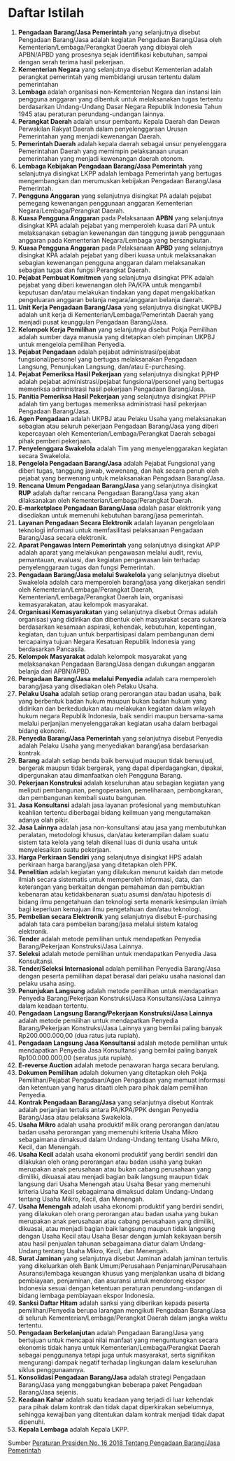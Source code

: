 # Daftar Istilah

1. **Pengadaan Barang/Jasa Pemerintah** yang selanjutnya disebut Pengadaan Barang/Jasa adalah kegiatan Pengadaan Barang/Jasa oleh Kementerian/Lembaga/Perangkat Daerah yang dibiayai oleh APBN/APBD yang prosesnya sejak identifikasi kebutuhan, sampai dengan serah terima hasil pekerjaan.
2. **Kementerian Negara** yang selanjutnya disebut Kementerian adalah perangkat pemerintah yang membidangi urusan tertentu dalam pemerintahan
3. **Lembaga** adalah organisasi non-Kementerian Negara dan instansi lain pengguna anggaran yang dibentuk untuk melaksanakan tugas tertentu berdasarkan Undang-Undang Dasar Negara Republik Indonesia Tahun 1945 atau peraturan perundang-undangan lainnya.
4. **Perangkat Daerah** adalah unsur pembantu Kepala Daerah dan Dewan Perwakilan Rakyat Daerah dalam penyelenggaraan Urusan Pemerintahan yang menjadi kewenangan Daerah.
5. **Pemerintah Daerah** adalah kepala daerah sebagai unsur penyelenggara Pemerintahan Daerah yang memimpin pelaksanaan urusan pemerintahan yang menjadi kewenangan daerah otonom.
6. **Lembaga Kebijakan Pengadaan Barang/Jasa Pemerintah** yang selanjutnya disingkat LKPP adalah lembaga Pemerintah yang bertugas mengembangkan dan merumuskan kebijakan Pengadaan Barang/Jasa Pemerintah.
7. **Pengguna Anggaran** yang selanjutnya disingkat PA adalah pejabat pemegang kewenangan penggunaan anggaran Kementerian Negara/Lembaga/Perangkat Daerah.
8. **Kuasa Pengguna Anggaran** pada Pelaksanaan **APBN** yang selanjutnya disingkat KPA adalah pejabat yang memperoleh kuasa dari PA untuk melaksanakan sebagian kewenangan dan tanggung jawab penggunaan anggaran pada Kementerian Negara/Lembaga yang bersangkutan.
9. **Kuasa Pengguna Anggaran** pada Pelaksanaan **APBD** yang selanjutnya disingkat KPA adalah pejabat yang diberi kuasa untuk melaksanakan sebagian kewenangan pengguna anggaran dalam melaksanakan sebagian tugas dan fungsi Perangkat Daerah.
10. **Pejabat Pembuat Komitmen** yang selanjutnya disingkat PPK adalah pejabat yang diberi kewenangan oleh PA/KPA untuk mengambil keputusan dan/atau melakukan tindakan yang dapat mengakibatkan pengeluaran anggaran belanja negara/anggaran belanja daerah.
11. **Unit Kerja Pengadaan Barang/Jasa** yang selanjutnya disingkat UKPBJ adalah unit kerja di Kementerian/Lembaga/Pemerintah Daerah yang menjadi pusat keunggulan Pengadaan Barang/Jasa.
12. **Kelompok Kerja Pemilihan** yang selanjutnya disebut Pokja Pemilihan adalah sumber daya manusia yang ditetapkan oleh pimpinan UKPBJ untuk mengelola pemilihan Penyedia.
13. **Pejabat Pengadaan** adalah pejabat administrasi/pejabat fungsional/personel yang bertugas melaksanakan Pengadaan Langsung, Penunjukan Langsung, dan/atau E-purchasing.
14. **Pejabat Pemeriksa Hasil Pekerjaan** yang selanjutnya disingkat PjPHP adalah pejabat administrasi/pejabat fungsional/personel yang bertugas memeriksa administrasi hasil pekerjaan Pengadaan Barang/Jasa.
15. **Panitia Pemeriksa Hasil Pekerjaan** yang selanjutnya disingkat PPHP adalah tim yang bertugas memeriksa administrasi hasil pekerjaan Pengadaan Barang/Jasa.
16. **Agen Pengadaan** adalah UKPBJ atau Pelaku Usaha yang melaksanakan sebagian atau seluruh pekerjaan Pengadaan Barang/Jasa yang diberi kepercayaan oleh Kementerian/Lembaga/Perangkat Daerah sebagai pihak pemberi pekerjaan.
17. **Penyelenggara Swakelola** adalah Tim yang menyelenggarakan kegiatan secara Swakelola.
18. **Pengelola Pengadaan Barang/Jasa** adalah Pejabat Fungsional yang diberi tugas, tanggung jawab, wewenang, dan hak secara penuh oleh pejabat yang berwenang untuk melaksanakan Pengadaan Barang/Jasa.
19. **Rencana Umum Pengadaan Barang/Jasa** yang selanjutnya disingkat **RUP** adalah daftar rencana Pengadaan Barang/Jasa yang akan dilaksanakan oleh Kementerian/Lembaga/Perangkat Daerah.
20. **E-marketplace Pengadaan Barang/Jasa** adalah pasar elektronik yang disediakan untuk memenuhi kebutuhan barang/jasa pemerintah.
21. **Layanan Pengadaan Secara Elektronik** adalah layanan pengelolaan teknologi informasi untuk memfasilitasi pelaksanaan Pengadaan Barang/Jasa secara elektronik.
22. **Aparat Pengawas Intern Pemerintah** yang selanjutnya disingkat APIP adalah aparat yang melakukan pengawasan melalui audit, reviu, pemantauan, evaluasi, dan kegiatan pengawasan lain terhadap penyelenggaraan tugas dan fungsi Pemerintah.
23. **Pengadaan Barang/Jasa melalui Swakelola** yang selanjutnya disebut Swakelola adalah cara memperoleh barang/jasa yang dikerjakan sendiri oleh Kementerian/Lembaga/Perangkat Daerah, Kementerian/Lembaga/Perangkat Daerah lain, organisasi kemasyarakatan, atau kelompok masyarakat.
24. **Organisasi Kemasyarakatan** yang selanjutnya disebut Ormas adalah organisasi yang didirikan dan dibentuk oleh masyarakat secara sukarela berdasarkan kesamaan aspirasi, kehendak, kebutuhan, kepentingan, kegiatan, dan tujuan untuk berpartisipasi dalam pembangunan demi tercapainya tujuan Negara Kesatuan Republik Indonesia yang berdasarkan Pancasila.
25. **Kelompok Masyarakat** adalah kelompok masyarakat yang melaksanakan Pengadaan Barang/Jasa dengan dukungan anggaran belanja dari APBN/APBD.
26. **Pengadaan Barang/Jasa melalui Penyedia** adalah cara memperoleh barang/jasa yang disediakan oleh Pelaku Usaha.
27. **Pelaku Usaha** adalah setiap orang perorangan atau badan usaha, baik yang berbentuk badan hukum maupun bukan badan hukum yang didirikan dan berkedudukan atau melakukan kegiatan dalam wilayah hukum negara Republik Indonesia, baik sendiri maupun bersama-sama melalui perjanjian menyelenggarakan kegiatan usaha dalam berbagai bidang ekonomi.
28. **Penyedia Barang/Jasa Pemerintah** yang selanjutnya disebut Penyedia adalah Pelaku Usaha yang menyediakan barang/jasa berdasarkan kontrak.
29. **Barang** adalah setiap benda baik berwujud maupun tidak berwujud, bergerak maupun tidak bergerak, yang dapat diperdagangkan, dipakai, dipergunakan atau dimanfaatkan oleh Pengguna Barang.
30. **Pekerjaan Konstruksi** adalah keseluruhan atau sebagian kegiatan yang meliputi pembangunan, pengoperasian, pemeliharaan, pembongkaran, dan pembangunan kembali suatu bangunan.
31. **Jasa Konsultansi** adalah jasa layanan profesional yang membutuhkan keahlian tertentu diberbagai bidang keilmuan yang mengutamakan adanya olah pikir.
32. **Jasa Lainnya** adalah jasa non-konsultansi atau jasa yang membutuhkan peralatan, metodologi khusus, dan/atau keterampilan dalam suatu sistem tata kelola yang telah dikenal luas di dunia usaha untuk menyelesaikan suatu pekerjaan.
33. **Harga Perkiraan Sendiri** yang selanjutnya disingkat HPS adalah perkiraan harga barang/jasa yang ditetapkan oleh PPK.
34. **Penelitian** adalah kegiatan yang dilakukan menurut kaidah dan metode ilmiah secara sistematis untuk memperoleh informasi, data, dan keterangan yang berkaitan dengan pemahaman dan pembuktian kebenaran atau ketidakbenaran suatu asumsi dan/atau hipotesis di bidang ilmu pengetahuan dan teknologi serta menarik kesimpulan ilmiah bagi keperluan kemajuan ilmu pengetahuan dan/atau teknologi.
35. **Pembelian secara Elektronik** yang selanjutnya disebut E-purchasing adalah tata cara pembelian barang/jasa melalui sistem katalog elektronik.
36. **Tender** adalah metode pemilihan untuk mendapatkan Penyedia Barang/Pekerjaan Konstruksi/Jasa Lainnya.
37. **Seleksi** adalah metode pemilihan untuk mendapatkan Penyedia Jasa Konsultansi.
38. **Tender/Seleksi Internasional** adalah pemilihan Penyedia Barang/Jasa dengan peserta pemilihan dapat berasal dari pelaku usaha nasional dan pelaku usaha asing.
39. **Penunjukan Langsung** adalah metode pemilihan untuk mendapatkan Penyedia Barang/Pekerjaan Konstruksi/Jasa Konsultansi/Jasa Lainnya dalam keadaan tertentu.
40. **Pengadaan Langsung Barang/Pekerjaan Konstruksi/Jasa Lainnya** adalah metode pemilihan untuk mendapatkan Penyedia Barang/Pekerjaan Konstruksi/Jasa Lainnya yang bernilai paling banyak Rp200.000.000,00 (dua ratus juta rupiah).
41. **Pengadaan Langsung Jasa Konsultansi** adalah metode pemilihan untuk mendapatkan Penyedia Jasa Konsultansi yang bernilai paling banyak Rp100.000.000,00 (seratus juta rupiah).
42. **E-reverse Auction** adalah metode penawaran harga secara berulang.
43. **Dokumen Pemilihan** adalah dokumen yang ditetapkan oleh Pokja Pemilihan/Pejabat Pengadaan/Agen Pengadaan yang memuat informasi dan ketentuan yang harus ditaati oleh para pihak dalam pemilihan Penyedia.
44. **Kontrak Pengadaan Barang/Jasa** yang selanjutnya disebut Kontrak adalah perjanjian tertulis antara PA/KPA/PPK dengan Penyedia Barang/Jasa atau pelaksana Swakelola.
45. **Usaha Mikro** adalah usaha produktif milik orang perorangan dan/atau badan usaha perorangan yang memenuhi kriteria Usaha Mikro sebagaimana dimaksud dalam Undang-Undang tentang Usaha Mikro, Kecil, dan Menengah.
46. **Usaha Kecil** adalah usaha ekonomi produktif yang berdiri sendiri dan dilakukan oleh orang perorangan atau badan usaha yang bukan merupakan anak perusahaan atau bukan cabang perusahaan yang dimiliki, dikuasai atau menjadi bagian baik langsung maupun tidak langsung dari Usaha Menengah atau Usaha Besar yang memenuhi kriteria Usaha Kecil sebagaimana dimaksud dalam Undang-Undang tentang Usaha Mikro, Kecil, dan Menengah.
47. **Usaha Menengah** adalah usaha ekonomi produktif yang berdiri sendiri, yang dilakukan oleh orang perorangan atau badan usaha yang bukan merupakan anak perusahaan atau cabang perusahaan yang dimiliki, dikuasai, atau menjadi bagian baik langsung maupun tidak langsung dengan Usaha Kecil atau Usaha Besar dengan jumlah kekayaan bersih atau hasil penjualan tahunan sebagaimana diatur dalam Undang-Undang tentang Usaha Mikro, Kecil, dan Menengah.
48. **Surat Jaminan** yang selanjutnya disebut Jaminan adalah jaminan tertulis yang dikeluarkan oleh Bank Umum/Perusahaan Penjaminan/Perusahaan Asuransi/lembaga keuangan khusus yang menjalankan usaha di bidang pembiayaan, penjaminan, dan asuransi untuk mendorong ekspor Indonesia sesuai dengan ketentuan peraturan perundang-undangan di bidang lembaga pembiayaan ekspor Indonesia.
49. **Sanksi Daftar Hitam** adalah sanksi yang diberikan kepada peserta pemilihan/Penyedia berupa larangan mengikuti Pengadaan Barang/Jasa di seluruh Kementerian/Lembaga/Perangkat Daerah dalam jangka waktu tertentu.
50. **Pengadaan Berkelanjutan** adalah Pengadaan Barang/Jasa yang bertujuan untuk mencapai nilai manfaat yang menguntungkan secara ekonomis tidak hanya untuk Kementerian/Lembaga/Perangkat Daerah sebagai penggunanya tetapi juga untuk masyarakat, serta signifikan mengurangi dampak negatif terhadap lingkungan dalam keseluruhan siklus penggunaannya.
51. **Konsolidasi Pengadaan Barang/Jasa** adalah strategi Pengadaan Barang/Jasa yang menggabungkan beberapa paket Pengadaan Barang/Jasa sejenis.
52. **Keadaan Kahar** adalah suatu keadaan yang terjadi di luar kehendak para pihak dalam kontrak dan tidak dapat diperkirakan sebelumnya, sehingga kewajiban yang ditentukan dalam kontrak menjadi tidak dapat dipenuhi.
53. **Kepala Lembaga** adalah Kepala LKPP.

Sumber [Peraturan Presiden No. 16 2018 Tentang Pengadaan Barang/Jasa Pemerintah](https://jdih.lkpp.go.id/regulation/download/1066/peraturan-presiden-nomor-16-tahun-2018)